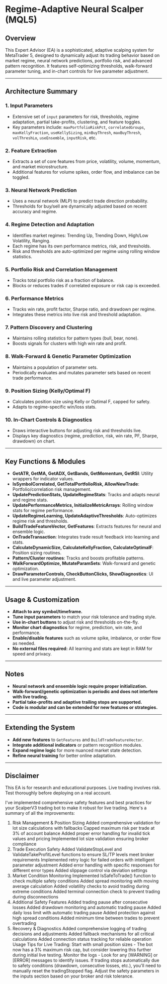 # Regime-Adaptive Neural Scalper (MQL5)

## Overview
This Expert Advisor (EA) is a sophisticated, adaptive scalping system for MetaTrader 5, designed to dynamically adjust its trading behavior based on market regime, neural network predictions, portfolio risk, and advanced pattern recognition. It features self-optimizing thresholds, walk-forward parameter tuning, and in-chart controls for live parameter adjustment.

---

## Architecture Summary

### 1. **Input Parameters**
- Extensive set of `input` parameters for risk, thresholds, regime adaptation, partial take-profits, clustering, and feature toggles.
- Key parameters include: `maxPortfolioRiskPct`, `correlatedGroups`, `maxKellyFraction`, `useKellySizing`, `minBuyThresh`, `maxBuyThresh`, `volThreshLo`, `useEnsemble`, `inputRisk`, etc.

### 2. **Feature Extraction**
- Extracts a set of core features from price, volatility, volume, momentum, and market microstructure.
- Additional features for volume spikes, order flow, and imbalance can be toggled.

### 3. **Neural Network Prediction**
- Uses a neural network (MLP) to predict trade direction probability.
- Thresholds for buy/sell are dynamically adjusted based on recent accuracy and regime.

### 4. **Regime Detection and Adaptation**
- Identifies market regimes: Trending Up, Trending Down, High/Low Volatility, Ranging.
- Each regime has its own performance metrics, risk, and thresholds.
- Risk and thresholds are auto-optimized per regime using rolling window statistics.

### 5. **Portfolio Risk and Correlation Management**
- Tracks total portfolio risk as a fraction of balance.
- Blocks or reduces trades if correlated exposure or risk cap is exceeded.

### 6. **Performance Metrics**
- Tracks win rate, profit factor, Sharpe ratio, and drawdown per regime.
- Integrates these metrics into live risk and threshold adaptation.

### 7. **Pattern Discovery and Clustering**
- Maintains rolling statistics for pattern types (bull, bear, none).
- Boosts signals for clusters with high win rate and profit.

### 8. **Walk-Forward & Genetic Parameter Optimization**
- Maintains a population of parameter sets.
- Periodically evaluates and mutates parameter sets based on recent trade performance.

### 9. **Position Sizing (Kelly/Optimal F)**
- Calculates position size using Kelly or Optimal F, capped for safety.
- Adapts to regime-specific win/loss stats.

### 10. **In-Chart Controls & Diagnostics**
- Draws interactive buttons for adjusting risk and thresholds live.
- Displays key diagnostics (regime, prediction, risk, win rate, PF, Sharpe, drawdown) on chart.

---

## Key Functions & Modules

- **GetATR, GetMA, GetADX, GetBands, GetMomentum, GetRSI**: Utility wrappers for indicator values.
- **IsSymbolCorrelated, GetTotalPortfolioRisk, AllowNewTrade**: Portfolio/correlation risk management.
- **UpdatePredictionStats, UpdateRegimeStats**: Tracks and adapts neural and regime stats.
- **UpdatePerformanceMetrics, InitializeMetricArrays**: Rolling window stats for regime performance.
- **UpdateRegimeLearning, UpdateAdaptiveThresholds**: Auto-optimizes regime risk and thresholds.
- **BuildTradeFeatureVector, GetFeatures**: Extracts features for neural and ensemble logic.
- **OnTradeTransaction**: Integrates trade result feedback into learning and stats.
- **CalculateDynamicSize, CalculateKellyFraction, CalculateOptimalF**: Position sizing routines.
- **Pattern/Cluster routines**: Tracks and boosts profitable patterns.
- **WalkForwardOptimize, MutateParamSets**: Walk-forward and genetic optimization.
- **DrawParameterControls, CheckButtonClicks, ShowDiagnostics**: UI and live parameter adjustment.

---

## Usage & Customization

- **Attach to any symbol/timeframe.**
- **Tune input parameters** to match your risk tolerance and trading style.
- **Use in-chart buttons** to adjust risk and thresholds on-the-fly.
- **Monitor chart diagnostics** for regime, prediction, win rate, and performance.
- **Enable/disable features** such as volume spike, imbalance, or order flow as needed.
- **No external files required:** All learning and stats are kept in RAM for speed and privacy.

---

## Notes
- **Neural network and ensemble logic require proper initialization.**
- **Walk-forward/genetic optimization is periodic and does not interfere with live trading.**
- **Partial take-profits and adaptive trailing stops are supported.**
- **Code is modular and can be extended for new features or strategies.**

---

## Extending the System
- **Add new features** to `GetFeatures` and `BuildTradeFeatureVector`.
- **Integrate additional indicators** or pattern recognition modules.
- **Expand regime logic** for more nuanced market state detection.
- **Refine neural training** for better online adaptation.

---

## Disclaimer
This EA is for research and educational purposes. Live trading involves risk. Test thoroughly before deploying on a real account.


I've implemented comprehensive safety features and best practices for your ScalperV3 trading bot to make it robust for live trading. Here's a summary of all the improvements:

1. Risk Management & Position Sizing
Added comprehensive validation for lot size calculations with fallbacks
Capped maximum risk per trade at 3% of account balance
Added proper error handling for invalid tick values and pricing
Implemented lot size validation ensuring broker compliance
2. Trade Execution Safety
Added ValidateStopLevel and ValidateTakeProfitLevel functions to ensure SL/TP levels meet broker requirements
Implemented retry logic for failed orders with intelligent parameter adjustment
Added error handling with specific responses for different error types
Added slippage control via deviation settings
3. Market Condition Monitoring
Implemented IsSafeToTrade() function to check multiple safety conditions
Added spread monitoring with moving average calculation
Added volatility checks to avoid trading during extreme conditions
Added terminal connection check to prevent trading during disconnections
4. Additional Safety Features
Added trading pause after consecutive losses
Added drawdown monitoring and automatic trading pause
Added daily loss limit with automatic trading pause
Added protection against high spread conditions
Added minimum time between trades to prevent overtrading
5. Recovery & Diagnostics
Added comprehensive logging of trading decisions and adjustments
Added fallback mechanisms for all critical calculations
Added connection status tracking for reliable operation
Usage Tips for Live Trading:
Start with small position sizes - The bot now has a 3% maximum risk cap, but consider lowering this further during initial live testing.
Monitor the logs - Look for any [WARNING] or [ERROR] messages to identify issues.
If trading stops automatically due to safety conditions (drawdown, consecutive losses, etc.), you'll need to manually reset the tradingStopped flag.
Adjust the safety parameters in the inputs section based on your broker and risk tolerance.
